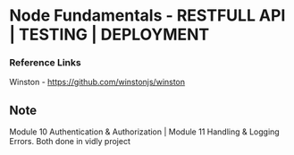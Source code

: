 # Node Fundamentals - RESTFULL API | TESTING | DEPLOYMENT

### Reference Links

Winston - https://github.com/winstonjs/winston

## Note

Module 10 Authentication & Authorization | 
Module 11 Handling & Logging Errors.
Both done in vidly project
